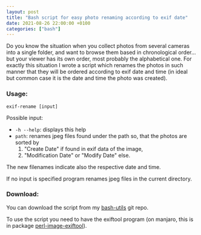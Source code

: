 ```yaml
---
layout: post
title: "Bash script for easy photo renaming according to exif date"
date: 2021-08-26 22:00:00 +0100
categories: ["bash"]
---
```


Do you know the situation when you collect photos from several cameras into a single folder, and want to browse them based in chronological order... but your viewer has its own order, most probably the alphabetical one. For exactly this situation I wrote a script which renames the photos in such manner that they will be ordered according to exif date and time (in ideal but common case it is the date and time the photo was created).

### Usage:
`exif-rename [input]`

Possible input:
 - `-h --help`: displays this help
 - `path`: renames jpeg files found under the path so, that the photos are sorted by
	1. "Create Date" if found in exif data of the image,
	2. "Modification Date" or "Modify Date" else.

The new filenames indicate also the respective date and time.

If no input is specified program renames jpeg files in the current directory.

### Download:
You can download the script from my [bash-utils](https://github.com/ikossaczky/bash-utils/blob/master/exif-rename) git repo. 

To use the script you need to have the exiftool program (on manjaro, this is in package [perl-image-exiftool](https://discover.manjaro.org/packages/perl-image-exiftool)).



